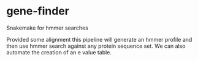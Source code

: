 # gene-finder
Snakemake for hmmer searches

Provided some alignment this pipeline will generate an hmmer profile and then use hmmer search against any protein sequence set. 
We can also automate the creation of an e value table.
